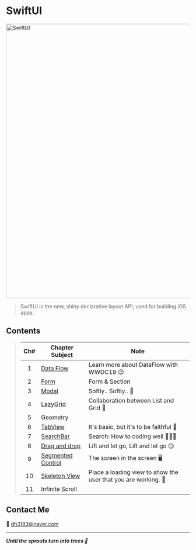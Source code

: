 # SwiftUI
<img width="750" alt="SwiftUI" src="https://user-images.githubusercontent.com/83414134/197437410-3d5e1bf6-17e0-423f-ae3a-0b4a423cd71a.png">

> SwiftUI is the new, shiny declarative layout API, used for building iOS apps.

## Contents
> |Ch#|Chapter Subject|Note|
> |:---:|---|---|
> |1|[Data Flow](https://github.com/dh3183/SwiftUI-Study/blob/main/documentation/Data%20Flow.md)|Learn more about DataFlow with WWDC19 😉|
> |2|[Form](https://github.com/dh3183/SwiftUI-Study/blob/main/documentation/Form.md)|Form & Section|
> |3|[Modal](https://github.com/dh3183/SwiftUI-Study/blob/main/documentation/Modal.md)|Softly.. Softly.. 👀|
> |4|[LazyGrid](https://github.com/dh3183/SwiftUI-Study/blob/main/documentation/LazyGrid.md)|Collaboration between List and Grid 📐|
> |5|Geometry||
> |6|[TabView](https://github.com/dh3183/SwiftUI-Study/blob/main/documentation/TabView.md)|It's basic, but it's to be faithful 🙂|
> |7|[SearchBar](https://github.com/dh3183/SwiftUI-Study/blob/main/documentation/SearchBar.md)|Search: How to coding well 👨🏻‍💻|
> |8|[Drag and drop]()|Lift and let go, Lift and let go 😏|
> |9|[Segmented Control](https://github.com/dh3183/SwiftUI-Study/blob/main/documentation/Segmented%20Control.md)|The screen in the screen 🖥️|
> |10|[Skeleton View](https://github.com/dh3183/SwiftUI-Study/blob/main/documentation/Skeleton%20View.md)|Place a loading view to show the user that you are working. 📡|
> |11|Infinite Scroll||
>
## Contact Me
📧 dh3183@naver.com

***
***Until the sprouts turn into trees 🌱***

